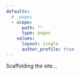 ```yaml
---
defaults:
  # _pages
  - scope:
      path: ""
      type: pages
    values:
      layout: single
      author_profile: true
---
```

Scaffolding the site...
